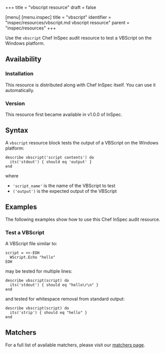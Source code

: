 +++
title = "vbscript resource"
draft = false

[menu]
  [menu.inspec]
    title = "vbscript"
    identifier = "inspec/resources/vbscript.md vbscript resource"
    parent = "inspec/resources"
+++


Use the `vbscript` Chef InSpec audit resource to test a VBScript on the Windows platform.


## Availability

### Installation

This resource is distributed along with Chef InSpec itself. You can use it automatically.

### Version

This resource first became available in v1.0.0 of InSpec.

## Syntax

A `vbscript` resource block tests the output of a VBScript on the Windows platform:

    describe vbscript('script contents') do
      its('stdout') { should eq 'output' }
    end

where

* `'script_name'` is the name of the VBScript to test
* `('output')` is the expected output of the VBScript


## Examples

The following examples show how to use this Chef InSpec audit resource.

### Test a VBScript

A VBScript file similar to:

    script = <<-EOH
      WScript.Echo "hello"
    EOH

may be tested for multiple lines:

    describe vbscript(script) do
      its('stdout') { should eq "hello\r\n" }
    end

and tested for whitespace removal from standard output:

    describe vbscript(script) do
      its('strip') { should eq "hello" }
    end


## Matchers

For a full list of available matchers, please visit our [matchers page](https://www.inspec.io/docs/reference/matchers/).
